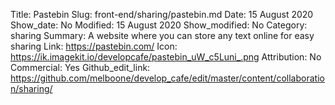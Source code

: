 Title: Pastebin
Slug: front-end/sharing/pastebin.md
Date: 15 August 2020
Show_date: No
Modified: 15 August 2020
Show_modified: No
Category: sharing
Summary: A website where you can store any text online for easy sharing
Link: https://pastebin.com/
Icon: https://ik.imagekit.io/developcafe/pastebin_uW_c5Luni_.png
Attribution: No
Commercial: Yes
Github_edit_link: https://github.com/melboone/develop_cafe/edit/master/content/collaboration/sharing/